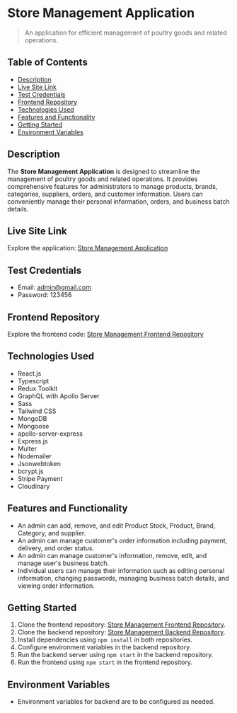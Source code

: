 # Store Management Application

> An application for efficient management of poultry goods and related operations.

## Table of Contents

- [Description](#description)
- [Live Site Link](#live-site-link)
- [Test Credentials](#test-credentials)
- [Frontend Repository](#backend-repository)
- [Technologies Used](#technologies-used)
- [Features and Functionality](#features-and-functionality)
- [Getting Started](#getting-started)
- [Environment Variables](#environment-variables)

## Description

The **Store Management Application** is designed to streamline the management of poultry goods and related operations. It provides comprehensive features for administrators to manage products, brands, categories, suppliers, orders, and customer information. Users can conveniently manage their personal information, orders, and business batch details.

## Live Site Link

Explore the application: [Store Management Application](https://storemanagementsite.netlify.app)

## Test Credentials

- Email: admin@gmail.com
- Password: 123456

## Frontend Repository

Explore the frontend code: [Store Management Frontend Repository](https://github.com/sadi-tanvir/store-management-frontend)

## Technologies Used

- React.js
- Typescript
- Redux Toolkit
- GraphQL with Apollo Server
- Sass
- Tailwind CSS
- MongoDB
- Mongoose
- apollo-server-express
- Express.js
- Multer
- Nodemailer
- Jsonwebtoken
- bcrypt.js
- Stripe Payment
- Cloudinary


## Features and Functionality

- An admin can add, remove, and edit Product Stock, Product, Brand, Category, and supplier.
- An admin can manage customer's order information including payment, delivery, and order status.
- An admin can manage customer's information, remove, edit, and manage user's business batch.
- Individual users can manage their information such as editing personal information, changing passwords, managing business batch details, and viewing order information.

## Getting Started

1. Clone the frontend repository: [Store Management Frontend Repository](https://github.com/sadi-tanvir/store-management-client).
2. Clone the backend repository: [Store Management Backend Repository](https://github.com/sadi-tanvir/store-management-server).
3. Install dependencies using `npm install` in both repositories.
4. Configure environment variables in the backend repository.
5. Run the backend server using `npm start` in the backend repository.
6. Run the frontend using `npm start` in the frontend repository.

## Environment Variables

- Environment variables for backend are to be configured as needed.